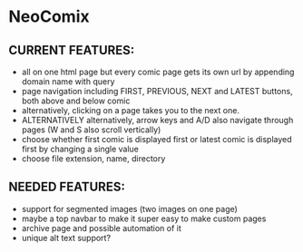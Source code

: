 # NeoComix

## CURRENT FEATURES:
* all on one html page but every comic page gets its own url by appending domain name with query
* page navigation including FIRST, PREVIOUS, NEXT and LATEST buttons, both above and below comic
* alternatively, clicking on a page takes you to the next one.
* ALTERNATIVELY alternatively, arrow keys and A/D also navigate through pages (W and S also scroll vertically)
* choose whether first comic is displayed first or latest comic is displayed first by changing a single value
* choose file extension, name, directory
## NEEDED FEATURES:
* support for segmented images (two images on one page)
* maybe a top navbar to make it super easy to make custom pages
* archive page and possible automation of it
* unique alt text support?
